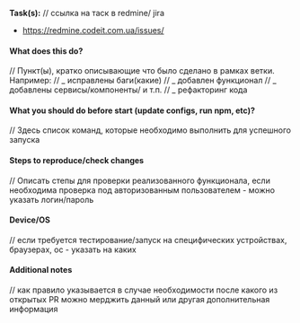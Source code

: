 **Task(s):**
// ссылка на таск в redmine/ jira

- https://redmine.codeit.com.ua/issues/

#### What does this do?

// Пункт(ы), кратко описывающие что было сделано в рамках ветки. Например:
// _ исправлены баги(какие)
// _ добавлен функционал
// _ добавлены сервисы/компоненты/ и т.п.
// _ рефакторинг кода

#### What you should do before start (update configs, run npm, etc)?

// Здесь список команд, которые необходимо выполнить для успешного запуска

#### Steps to reproduce/check changes

// Описать степы для проверки реализованного функционала, если необходима проверка под авторизованным пользователем - можно указать логин/пароль

#### Device/OS

// если требуется тестирование/запуск на специфических устройствах, браузерах, ос - указать на каких

#### Additional notes

// как правило указывается в случае необходимости после какого из открытых PR можно мерджить данный или другая дополнительная информация
